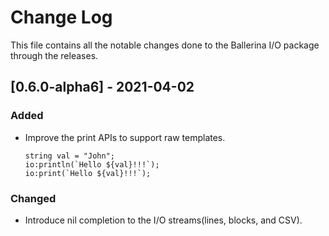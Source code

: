# Change Log
This file contains all the notable changes done to the Ballerina I/O package through the releases.

## [0.6.0-alpha6] - 2021-04-02

### Added
- Improve the print APIs to support raw templates.
    ```ballerina
    string val = "John";
    io:println(`Hello ${val}!!!`);
    io:print(`Hello ${val}!!!`);
    ```
### Changed
- Introduce nil completion to the I/O streams(lines, blocks, and CSV). 
